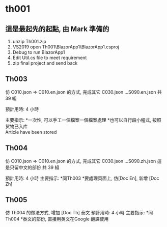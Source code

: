 # th001

## 這是最起先的起點, 由 Mark 準備的
1. unzip Th001.zip
2. VS2019 open Th001\BlazorApp1\BlazorApp1.csproj
3. Debug to run BlazorApp1
4. Edit Util.cs file to meet requirement
5. zip final project and send back

## Th003
仿 C010.json => C010.en.json 的方式,
完成其它 C030.json ...S090.en.json
共 39 組

預計用時: 4 小時

主要指示:
*一次性, 可以手工一個檔案一個檔案處理
*也可以自行段小程式, 按照
货物已入库<br>Article have been stored<br>


## Th004
仿 C010.json => C010.en.json 的方式,
完成其它 C030.json ...S090.zh.json 這是只留中文的部份
共 39 組

預計用時: 4 小時
主要指示:
*同Th003
*要處理頁面上, 仿[Doc En], 新增 [Doc Zh]

## Th005
仿 Th004 的做法方式,
增加  [Doc Th] 泰文
預計用時: 4 小時
主要指示:
*同Th004
*泰文的部份, 直接用英文在Google 翻譯使用
